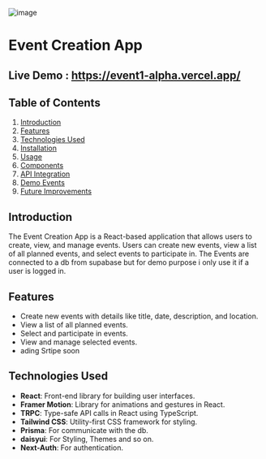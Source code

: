 

![image](https://github.com/user-attachments/assets/4cf134c9-8492-4220-b8fa-025869283198)


# Event Creation App

## Live Demo : https://event1-alpha.vercel.app/

## Table of Contents
1. [Introduction](#introduction)
2. [Features](#features)
3. [Technologies Used](#technologies-used)
4. [Installation](#installation)
5. [Usage](#usage)
6. [Components](#components)
7. [API Integration](#api-integration)
8. [Demo Events](#demo-events)
9. [Future Improvements](#future-improvements)

## Introduction
The Event Creation App is a React-based application that allows users to create, view, and manage events. Users can create new events, view a list of all planned events, and select events to participate in. The Events are connected to a db from supabase but for demo purpose i only use it if a user is logged in.

## Features
- Create new events with details like title, date, description, and location.
- View a list of all planned events.
- Select and participate in events.
- View and manage selected events.
- ading Srtipe soon

## Technologies Used
- **React**: Front-end library for building user interfaces.
- **Framer Motion**: Library for animations and gestures in React.
- **TRPC**: Type-safe API calls in React using TypeScript.
- **Tailwind CSS**: Utility-first CSS framework for styling.
- **Prisma**: For communicate with the db.
- **daisyui**: For Styling, Themes and so on.
- **Next-Auth**: For authentication.


